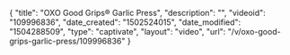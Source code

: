 {
    "title": "OXO Good Grips&reg; Garlic Press",
    "description": "",
    "videoid": "109996836",
    "date_created": "1502524015",
    "date_modified": "1504288509",
    "type": "captivate",
    "layout": "video",
    "url": "\/v\/oxo-good-grips-garlic-press\/109996836"
}